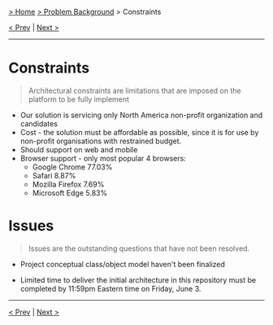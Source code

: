 [> Home](../README.md)  [> Problem Background](README.md) > Constraints

[< Prev](1.4.ActorsActionsAndSignificantScenarios.md)  |  [Next >](1.6.Assumptions.md)

---

# Constraints

> Architectural constraints are limitations that are imposed on the platform to be fully implement

* Our solution is servicing only North America non-profit organization and candidates
* Cost - the solution must be affordable as possible, since it is for use by non-profit organisations with restrained budget.
* Should support on web and mobile 
* Browser support - only most popular 4 browsers:
  - Google Chrome	77.03%
  - Safari	8.87%
  - Mozilla Firefox	7.69%
  - Microsoft Edge	5.83%


# Issues
> Issues are the outstanding questions that have not been resolved. 

[//]: # (Image What areas of the architecture have not been finalized?)
* Project conceptual class/object model haven't been finalized

[//]: # (Image Are there areas of technology that have not been spiked, contain areas of concern, or have known problems?)

[//]: # (Image Are there contractual issues in play?)

[//]: # (Image Has a key resource recently moved to another part of the company?)

[//]: # (Image Is the deadline for delivery overly aggressive?)
* Limited time to deliver the initial architecture in this repository must be completed by 11:59pm Eastern time on Friday, June 3.

------

[< Prev](1.4.ActorsActionsAndSignificantScenarios.md)  |  [Next >](1.6.Assumptions.md)
